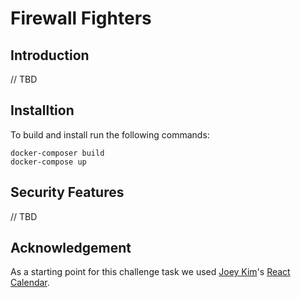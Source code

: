 # Firewall Fighters

## Introduction

// TBD

## Installtion

To build and install run the following commands:

```
docker-composer build
docker-compose up
```

## Security Features

// TBD
## Acknowledgement

As a starting point for this challenge task we used [Joey Kim](http://www.josephikim.com)'s [React Calendar](https://github.com/josephikim/react-calendar).

